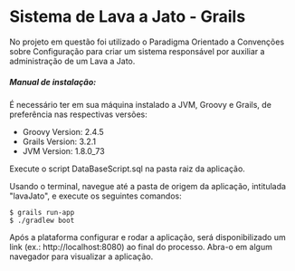 # Sistema de Lava a Jato - Grails

No projeto em questão foi utilizado o Paradigma Orientado a Convenções sobre Configuração para criar um sistema responsável por auxiliar a administração de um Lava a Jato.

##### Manual de instalação:

É necessário ter em sua máquina instalado a JVM, Groovy e Grails, de preferência nas respectivas versões:
- Groovy Version: 2.4.5
- Grails Version: 3.2.1
- JVM Version: 1.8.0_73
	
Execute o script DataBaseScript.sql na pasta raiz da aplicação.

Usando o terminal, navegue até a pasta de origem da aplicação, intitulada "lavaJato", e execute os seguintes comandos:

	$ grails run-app
	$ ./gradlew boot

Após a plataforma configurar e rodar a aplicação, será disponibilizado um link (ex.: http://localhost:8080) ao final do processo. Abra-o em algum navegador para visualizar a aplicação.